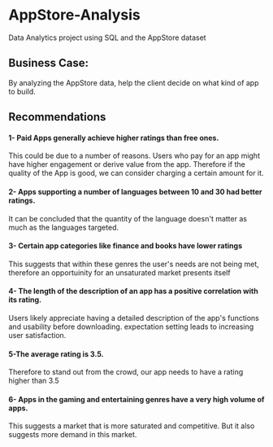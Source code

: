 # AppStore-Analysis
Data Analytics project using SQL and the AppStore dataset
## Business Case: 
By analyzing the AppStore data, help the client decide on what kind of app to build.

## Recommendations
#### 1- Paid Apps generally achieve higher ratings than free ones. 
This could be due to a number of reasons. Users who pay for an app might have higher engagement or derive value from the app.
Therefore if the quality of the App is good, we can consider charging a certain amount for it.
#### 2- Apps supporting a number of languages between 10 and 30 had better ratings. 
It can be concluded that the quantity of the language doesn't matter as much as the languages targeted.
#### 3- Certain app categories like finance and books have lower ratings
This suggests that within these genres the user's needs are not being met, therefore an opportuinity for an unsaturated market presents itself
#### 4- The length of the description of an app has a positive correlation with its rating.
Users likely appreciate having a detailed description of the app's functions and usability before downloading. expectation setting leads to increasing user satisfaction.
#### 5-The average rating is 3.5.
Therefore to stand out from the crowd, our app needs to have a rating higher than 3.5
#### 6- Apps in the gaming and entertaining genres have a very high volume of apps.
This suggests a market that is more saturated and competitive. But it also suggests more demand in this market. 
